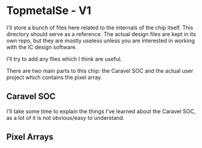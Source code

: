 # TopmetalSe - V1

I'll store a bunch of files here related to the internals of the chip itself. This directory should serve as a reference.
The actual design files are kept in its own repo, but they are mostly useless unless you are interested in working with the IC design software.

I'll try to add any files which I think are useful.

There are two main parts to this chip: the Caravel SOC and the actual user project which contains the pixel array.

## Caravel SOC
I'll take some time to explain the things I've learned about the Caravel SOC, as a lot of it is not obvious/easy to understand.


## Pixel Arrays
